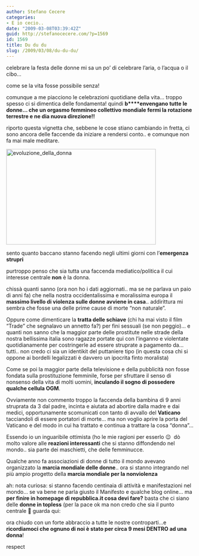 ```yaml
---
author: Stefano Cecere
categories:
- E io cecio..
date: "2009-03-08T03:39:42Z"
guid: http://stefanocecere.com/?p=1569
id: 1569
title: Du du du
slug: /2009/03/08/du-du-du/
---
```


celebrare la festa delle donne mi sa un po&#8217; di celebrare l&#8217;aria, o l&#8217;acqua o il cibo&#8230;

come se la vita fosse possibile senza!

comunque a me piacciono le celebrazioni quotidiane della vita&#8230; troppo spesso ci si dimentica delle fondamenta! quindi **b****envengano tutte le donne&#8230; che un orgasmo femmineo collettivo mondiale fermi la rotazione terrestre e ne dia nuova direzione!!**

riporto questa vignetta che, sebbene le cose stiano cambiando in fretta, ci sono ancora delle faccende da iniziare a rendersi conto.. e comunque non fa mai male meditare.

<img class="aligncenter size-full wp-image-1570" title="evoluzione_della_donna" src="http://stefanocecere.com/wp-content/uploads/sites/3/2009/03/evoluzione_della_donna.jpg" alt="evoluzione_della_donna" width="400" height="256" srcset="http://stefanocecere.com/wp-content/uploads/sites/3/2009/03/evoluzione_della_donna.jpg 400w, http://stefanocecere.com/wp-content/uploads/sites/3/2009/03/evoluzione_della_donna-300x192.jpg 300w" sizes="(max-width: 400px) 100vw, 400px" />

sento quanto baccano stanno facendo negli ultimi giorni con l&#8217;**emergenza strupri**

purtroppo penso che sia tutta una faccenda mediatico/politica il cui interesse centrale **non** è la donna.

chissà quanti sanno (ora non ho i dati aggiornati.. ma se ne parlava un paio di anni fa) che nella nostra occidentalissima e moralissima europa il **massimo livello di violenza sulle donne avviene in casa**.. addirittura mi sembra che fosse una delle prime cause di morte &#8220;non naturale&#8221;.

Oppure come dimenticare la **tratta delle schiave** (chi ha mai visto il film &#8220;Trade&#8221; che segnalavo un annetto fa?) per fini sessuali (se non peggio)&#8230; e quanti non sanno che la maggior parte delle prostitute nelle strade della nostra bellissima italia sono ragazze portate qui con l&#8217;inganno e violentate quotidianamente per costringerle ad essere struprate a pagamento da&#8230; tutti.. non credo ci sia un identikit del puttaniere tipo (in questa cosa chi si oppone ai bordelli legalizzati è davvero un ipocrita finto moralista)

Come se poi la maggior parte della televisione e della pubblicità non fosse fondata sulla prostituzione femminile, forse per sfruttare il senso di nonsenso della vita di molti uomini, **inculando il sogno di possedere qualche cellula OGM**.

Ovviamente non commento troppo la faccenda della bambina di 9 anni struprata da 3 dal padre, incinta e aiutata ad abortire dalla madre e dai medici, opportunamente scomunicati con tanto di avvallo del **Vaticano** tacciandoli di essere portatori di morte&#8230; ma non voglio aprire la porta del Vaticano e del modo in cui ha trattato e continua a trattare la cosa &#8220;donna&#8221;&#8230;

Essendo io un inguaribile ottimista (ho le mie ragioni per esserlo 😉  dò molto valore alle **reazioni interessanti** che si stanno diffondendo nel mondo.. sia parte dei maschietti, che delle femminucce.

Qualche anno fa associazioni di donne di tutto il mondo avevano organizzato la **marcia mondiale delle donne**.. ora si stanno integrando nel più ampio progetto della **marcia mondiale per la nonviolenza**

ah: nota curiosa: si stanno facendo centinaia di attività e manifestazioni nel mondo&#8230; se va bene ne parla giusto il Manifesto e qualche blog online&#8230; ma **per finire in homepage di repubblica.it cosa devi fare?** basta che ci siano delle **donne in topless** (per la pace ok ma non credo che sia il punto centrale 🙂 guarda qui:

ora chiudo con un forte abbraccio a tutte le nostre controparti&#8230;e **ricordiamoci che ognuno di noi è stato per circa 9 mesi DENTRO ad una donna**!

respect